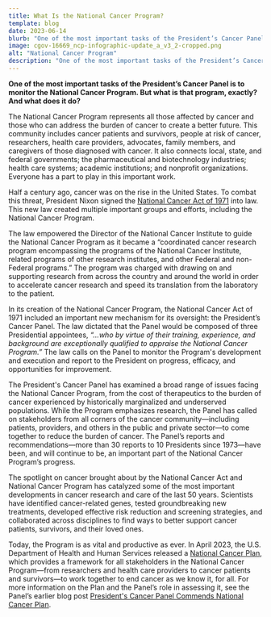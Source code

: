 ```yaml
---
title: What Is the National Cancer Program?
template: blog
date: 2023-06-14
blurb: "One of the most important tasks of the President’s Cancer Panel is to monitor the National Cancer Program. Learn more about this critical effort that brings together the cancer community to make progress in reducing the burden of cancer."
image: cgov-16669_ncp-infographic-update_a_v3_2-cropped.png
alt: "National Cancer Program"
description: "One of the most important tasks of the President’s Cancer Panel is to monitor the National Cancer Program. Learn more about this critical effort that brings together the cancer community to make progress in reducing the burden of cancer."
---
```


**One of the most important tasks of the President’s Cancer Panel is to monitor the National Cancer Program. But what is that program, exactly? And what does it do?**

The National Cancer Program represents all those affected by cancer and those who can address the burden of cancer to create a better future. This community includes cancer patients and survivors, people at risk of cancer, researchers, health care providers, advocates, family members, and caregivers of those diagnosed with cancer. It also connects local, state, and federal governments; the pharmaceutical and biotechnology industries; health care systems; academic institutions; and nonprofit organizations. Everyone has a part to play in this important work.

<div>
<image-with-class
	imagewidth="100%"
	src="cgov-16669_ncp-infographic-update_a_v3_2.png"
	alt="National Cancer Program">
</image-with-class>
</div>

Half a century ago, cancer was on the rise in the United States. To combat this threat, President Nixon signed the [National Cancer Act of 1971](https://www.cancer.gov/about-nci/overview/history/national-cancer-act-1971#cancer-program) into law. This new law created multiple important groups and efforts, including the National Cancer Program.

The law empowered the Director of the National Cancer Institute to guide the National Cancer Program as it became a “coordinated cancer research program encompassing the programs of the National Cancer Institute, related programs of other research institutes, and other Federal and non-Federal programs.” The program was charged with drawing on and supporting research from across the country and around the world in order to accelerate cancer research and speed its translation from the laboratory to the patient.

In its creation of the National Cancer Program, the National Cancer Act of 1971 included an important new mechanism for its oversight: the President’s Cancer Panel. The law dictated that the Panel would be composed of three Presidential appointees, *“...who by virtue of their training, experience, and background are exceptionally qualified to appraise the National Cancer Program.”* The law calls on the Panel to monitor the Program's development and execution and report to the President on progress, efficacy, and opportunities for improvement.

The President's Cancer Panel has examined a broad range of issues facing the National Cancer Program, from the cost of therapeutics to the burden of cancer experienced by historically marginalized and underserved populations. While the Program emphasizes research, the Panel has called on stakeholders from all corners of the cancer community—including patients, providers, and others in the public and private sector—to come together to reduce the burden of cancer. The Panel’s reports and recommendations—more than 30 reports to 10 Presidents since 1973—have been, and will continue to be, an important part of the National Cancer Program’s progress.

The spotlight on cancer brought about by the National Cancer Act and National Cancer Program has catalyzed some of the most important developments in cancer research and care of the last 50 years. Scientists have identified cancer-related genes, tested groundbreaking new treatments, developed effective risk reduction and screening strategies, and collaborated across disciplines to find ways to better support cancer patients, survivors, and their loved ones.

Today, the Program is as vital and productive as ever. In April 2023, the U.S. Department of Health and Human Services released a [National Cancer Plan](/about/blogs/national-cancer-plan/), which provides a framework for all stakeholders in the National Cancer Program—from researchers and health care providers to cancer patients and survivors—to work together to end cancer as we know it, for all. For more information on the Plan and the Panel’s role in assessing it, see the Panel’s earlier blog post [President's Cancer Panel Commends National Cancer Plan](/about/blogs/national-cancer-plan/).

